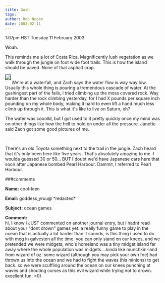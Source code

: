 ```yaml
---
title: Gush
tags: 
author: Rob Nugen
date: 2003-02-11
---
```


<p class=date>1:07pm HST Tuesday 11 February 2003</p>

<p>Woah.</p>

<p>This reminds me a lot of Costa Rica.  Magnificently lush vegetation
as we walk through the jungle on foot wide foot trails.  This is how
the island should be paved.  None of that asphalt crap.</p>

<p><a href="/images/journal/2003/02/climbing_waterfall.jpg"><img
src="/images/journal/2003/02/thumbs/climbing_waterfall.jpg"
align=left border=1></a>
<br>We're at a waterfall, and Zach says the water flow is way way low.
Usually this whole thing is pouring a tremendous cascade of water.  At
the gushingest part of the falls, I tried climbing up the moss covered
rock.  Way harder than the rock climbing yesterday, for I had X pounds
per square inch pounding on my whole body, making it hard to even lift
a hand much less climb up through it.  This is what it's like to live
on Saturn, eh?</p>

<p>The water was cooolld, but I got used to it pretty quickly once my
mind was on other things like how the hell to hold on under all the
pressure.  Janette said Zach got some good pictures of me.</p>

<p>- - - -</p>

<p>There's an old Toyota something next to the trail in the jungle.
Zach heard that it's only been here like five years.  That's
absolutely amazing to me.  I woulda guessed 30 or 50...  BUT I doubt
we'd have Japanese cars here that soon after Japanese bombed Pearl
Harbour.  Dammit, I referred to Pearl Harbour.</p>

###comments

<p><b>Name:</b> cool-leen

<p><b>Email:</b> goddess_yruu@ *redacted*

<p><b>Subject:</b> ocean games

<p><b>Comment:</b>
<br>hi, i know i JUST commented on another journal entry, but i hadnt read about your "dont drown" games yet. a really funny game to play in the ocean that is actually a lot harder than it sounds, is this thing i used to do with meg in galveston all the time. you can only stand on our knees, and we pretended we were midgets, who's homeland was a tiny midget island far away where the whole population was midgets....kinda like munchkin-land from wizard of oz. some wizard (although you may pick your own foe) had thrown us into the ocean and we had to fight the waves (his minions) to get back. so we were scuffling around the ocean on our knees punching at waves and shouting curses as this evil wizard while trying not to drown. excellent fun. =0)
